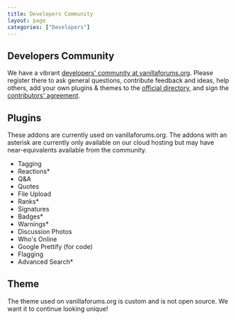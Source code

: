 ```yaml
---
title: Developers Community
layout: page
categories: ["Developers"]
---
```


## Developers Community

We have a vibrant [developers' community at vanillaforums.org](http://vanillaforums.org/discussion/). Please register there to ask general questions, contribute feedback and ideas, help others, add your own plugins & themes to the [official directory](http://vanillaforums.org/addons), and sign the [contributors' agreement](http://vanillaforums.org/contributors).

## Plugins

These addons are currently used on vanillaforums.org. The addons with an asterisk are currently only available on our cloud hosting but may have near-equivalents available from the community.

* Tagging
* Reactions*
* Q&A
* Quotes
* File Upload
* Ranks*
* Signatures
* Badges*
* Warnings*
* Discussion Photos
* Who's Online
* Google Prettify (for code)
* Flagging
* Advanced Search*

## Theme

The theme used on vanillaforums.org is custom and is not open source. We want it to continue looking unique!